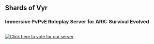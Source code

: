 ## Shards of Vyr  
### Immersive PvPvE Roleplay Server for ARK: Survival Evolved   
  
<a href="https://arkservers.net/server/51.79.134.153:29515" target="_blank"><img src="https://arkservers.net/banner/51.79.134.153:29515/banner.png" alt=""></a>  

  
<a href="https://arkservers.net/vote/51.79.134.153:29515" target="_blank"><img src="https://arkservers.net/img/vote.png" alt="Click here to vote for our server"></a>  

